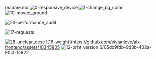 readme.md
![0-responsive_device](https://github.com/vivianlove/alx-frontend/assets/103458056/c2945e55-2f1c-4263-901e-ffe9f90fb0f0)
![1-change_bg_color](https://github.com/vivianlove/alx-frontend/assets/103458056/44e38437-7960-4af0-bbc6-b44988e04ff8)
![10-moved_around](https://github.com/vivianlove/alx-frontend/assets/103458056/56d8fece-0067-4347-9b0f-91434a687e52)

![23-performance_audit](https://github.com/vivianlove/alx-frontend/assets/103458056/4b28918e-2a16-49bc-ab5f-91a98c81187f)

![17-requests](https://github.com/vivianlove/alx-frontend/assets/103458056/c28e52c4-c976-4a97-b7e0-ba8ea0e1ca27)

![28-unclear_desc](https://github.com/vivianlove/alx-frontend/assets/103458056/0bc30c0f-9146-4566-a3a9-5a96d58d83d5)
![16-weight](https://github.com/vivianlove/alx-frontend/assets/10345805
![12-print_version](https://github.com/vivianlove/alx-frontend/assets/103458056/e7bbdfe8-008e-43d7-b8dc-118283bb0e38)
6/05dc9fdb-9d3b-402a-90cf-1c822
